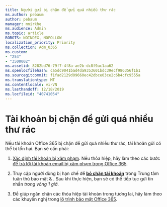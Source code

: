 ```yaml
---
title: Người gửi bị chặn để gửi quá nhiều thư rác
ms.author: pebaum
author: pebaum
manager: mnirkhe
ms.audience: Admin
ms.topic: article
ROBOTS: NOINDEX, NOFOLLOW
localization_priority: Priority
ms.collection: Adm_O365
ms.custom:
- "254"
- "3500002"
ms.assetid: 8282bd76-79f7-4f8a-ae2b-dc8f9ac1aa62
ms.openlocfilehash: ca5dc9041bad4da9353601bdc39ecf986356f1b1
ms.sourcegitcommit: f1fad2129d09660ec42dbce03ce2c6b4cfc9555a
ms.translationtype: MT
ms.contentlocale: vi-VN
ms.lasthandoff: 12/18/2019
ms.locfileid: "40741054"
---
```

# <a name="account-is-blocked-for-sending-too-much-spam"></a>Tài khoản bị chặn để gửi quá nhiều thư rác

Nếu tài khoản Office 365 bị chặn để gửi quá nhiều thư rác, tài khoản gửi có thể bị tổn hại. Bạn sẽ cần phải:
  
1. [Xác định tài khoản bị xâm phạm](https://docs.microsoft.com/microsoft-365/security/office-365-security/responding-to-a-compromised-email-account#symptoms-of-a-compromised-office-365-email-account). Nếu thỏa hiệp, hãy làm theo các bước [để trả lời tài khoản email bị xâm phạm trong Office 365](https://docs.microsoft.com/office365/securitycompliance/responding-to-a-compromised-email-account).

2. Truy cập người dùng bị hạn chế để **[bỏ chặn tài khoản](https://protection.office.com/?hash=/restrictedusers)** trong Trung tâm tuân thủ bảo mật &amp; . Sau khi thực hiện, bạn sẽ có thể tiếp tục gửi tin nhắn *trong vòng 1 giờ*.

3. Để giúp ngăn chặn các thỏa hiệp tài khoản trong tương lai, hãy làm theo các khuyến nghị trong [lộ trình bảo mật Office 365](https://docs.microsoft.com/office365/securitycompliance/security-roadmap).
  
